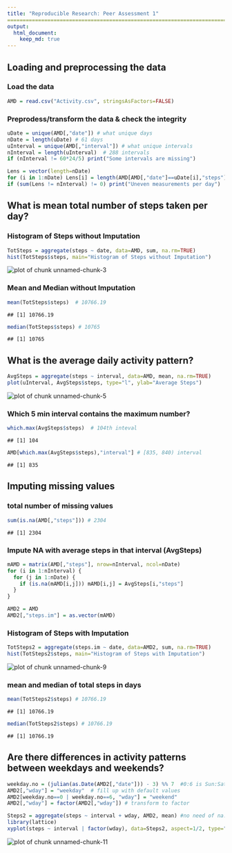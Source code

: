 ```yaml
---
title: "Reproducible Research: Peer Assessment 1"
===============================================================================
output: 
  html_document:
    keep_md: true
---
```


## Loading and preprocessing the data

### Load the data

```r
AMD = read.csv("Activity.csv", stringsAsFactors=FALSE)
```

### Preprodess/transform the data & check the integrity

```r
uDate = unique(AMD[,"date"]) # what unique days 
nDate = length(uDate) # 61 days
uInterval = unique(AMD[,"interval"]) # what unique intervals
nInterval = length(uInterval)  # 288 intervals
if (nInterval != 60*24/5) print("Some intervals are missing")

Lens = vector(length=nDate)
for (i in 1:nDate) Lens[i] = length(AMD[AMD[,"date"]==uDate[i],"steps"])
if (sum(Lens != nInterval) != 0) print("Uneven measurements per day")
```

## What is mean total number of steps taken per day?
### Histogram of Steps without Imputation

```r
TotSteps = aggregate(steps ~ date, data=AMD, sum, na.rm=TRUE)
hist(TotSteps$steps, main="Histogram of Steps without Imputation")
```

![plot of chunk unnamed-chunk-3](figure/unnamed-chunk-3-1.png) 
### Mean and Median without Imputation

```r
mean(TotSteps$steps)  # 10766.19
```

```
## [1] 10766.19
```

```r
median(TotSteps$steps) # 10765
```

```
## [1] 10765
```

## What is the average daily activity pattern?

```r
AvgSteps = aggregate(steps ~ interval, data=AMD, mean, na.rm=TRUE)
plot(uInterval, AvgSteps$steps, type="l", ylab="Average Steps")
```

![plot of chunk unnamed-chunk-5](figure/unnamed-chunk-5-1.png) 

### Which 5 min interval contains the maximum number?

```r
which.max(AvgSteps$steps)  # 104th inteval
```

```
## [1] 104
```

```r
AMD[which.max(AvgSteps$steps),"interval"] # [835, 840) interval
```

```
## [1] 835
```

## Imputing missing values
### total number of missing values

```r
sum(is.na(AMD[,"steps"])) # 2304
```

```
## [1] 2304
```

### Impute NA with average steps in that interval (AvgSteps)

```r
mAMD = matrix(AMD[,"steps"], nrow=nInterval, ncol=nDate)
for (i in 1:nInterval) {
  for (j in 1:nDate) {
    if (is.na(mAMD[i,j])) mAMD[i,j] = AvgSteps[i,"steps"]
  }
}

AMD2 = AMD
AMD2[,"steps.im"] = as.vector(mAMD)
```

### Histogram of Steps with Imputation

```r
TotSteps2 = aggregate(steps.im ~ date, data=AMD2, sum, na.rm=TRUE)
hist(TotSteps2$steps, main="Histogram of Steps with Imputation")
```

![plot of chunk unnamed-chunk-9](figure/unnamed-chunk-9-1.png) 

### mean and median of total steps in days

```r
mean(TotSteps2$steps) # 10766.19
```

```
## [1] 10766.19
```

```r
median(TotSteps2$steps) # 10766.19
```

```
## [1] 10766.19
```


## Are there differences in activity patterns between weekdays and weekends?

```r
weekday.no = (julian(as.Date(AMD2[,"date"])) - 3) %% 7  #0:6 is Sun:Sat
AMD2[,"wday"] = "weekday"  # fill up with default values
AMD2[weekday.no==0 | weekday.no==6, "wday"] = "weekend"
AMD2[,"wday"] = factor(AMD2[,"wday"]) # transform to factor

Steps2 = aggregate(steps ~ interval + wday, AMD2, mean) #no need of na.rm option
library(lattice)
xyplot(steps ~ interval | factor(wday), data=Steps2, aspect=1/2, type="l")
```

![plot of chunk unnamed-chunk-11](figure/unnamed-chunk-11-1.png) 

